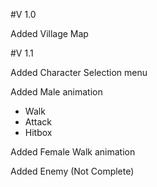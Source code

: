#V 1.0

Added Village Map

#V 1.1

Added Character Selection menu

Added Male animation
- Walk
- Attack
- Hitbox

Added Female Walk animation

Added Enemy (Not Complete)